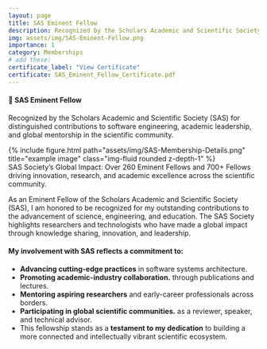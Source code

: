 ```yaml
---
layout: page
title: SAS Eminent Fellow
description: Recognized by the Scholars Academic and Scientific Society (SAS) for distinguished contributions to software engineering, academic leadership, and global mentorship in the scientific community.
img: assets/img/SAS-Eminent-Fellow.png
importance: 1
category: Memberships
# add these:
certificate_label: "View Certificate"
certificate: SAS_Eminent_Fellow_Certificate.pdf
---
```


<h4> <b> 🏅 SAS Eminent Fellow </b> </h4>

Recognized by the Scholars Academic and Scientific Society (SAS) for distinguished contributions to software engineering, academic leadership, and global mentorship in the scientific community.

<div class="row">
    <div class="col-sm mt-3 mt-md-0">
        {% include figure.html path="assets/img/SAS-Membership-Details.png" title="example image" class="img-fluid rounded z-depth-1" %}
    </div>
</div>
<div class="caption">
    SAS Society’s Global Impact: Over 260 Eminent Fellows and 700+ Fellows driving innovation, research, and academic excellence across the scientific community.
</div>

As an Eminent Fellow of the Scholars Academic and Scientific Society (SAS), I am honored to be recognized for my outstanding contributions to the advancement of science, engineering, and education. The SAS Society highlights researchers and technologists who have made a global impact through knowledge sharing, innovation, and leadership.

<h4>My involvement with SAS reflects a commitment to:</h4>
<ul>
  <li><strong>Advancing cutting-edge practices</strong> in software systems architecture.</li>
  <li><strong>Promoting academic-industry collaboration.</strong> through publications and lectures.</li>
  <li><strong>Mentoring aspiring researchers</strong> and early-career professionals across borders.</li>
  <li><strong>Participating in global scientific communities.</strong> as a reviewer, speaker, and technical advisor.</li>
  <li>This fellowship stands as a <strong>testament to my dedication</strong> to building a more connected and intellectually vibrant scientific ecosystem.</li>
</ul>


